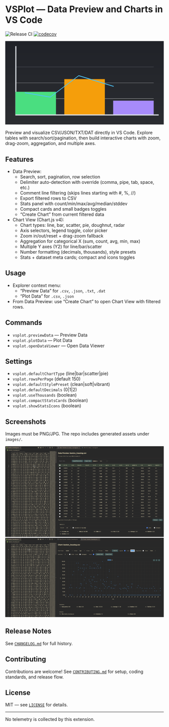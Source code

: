 # VSPlot — Data Preview and Charts in VS Code

![Release CI](https://github.com/Anselmoo/vsplot/actions/workflows/release.yml/badge.svg)
[![codecov](https://codecov.io/gh/Anselmoo/vsplot/branch/main/graph/badge.svg)](https://codecov.io/gh/Anselmoo/vsplot)

![VSPlot Banner](images/banner-1200x630.png)

Preview and visualize CSV/JSON/TXT/DAT directly in VS Code. Explore tables with search/sort/pagination, then build interactive charts with zoom, drag-zoom, aggregation, and multiple axes.

## Features

- Data Preview:
  - Search, sort, pagination, row selection
  - Delimiter auto-detection with override (comma, pipe, tab, space, etc.)
  - Comment line filtering (skips lines starting with #, %, //)
  - Export filtered rows to CSV
  - Stats panel with count/min/max/avg/median/stddev
  - Compact cards and small badges toggles
  - “Create Chart” from current filtered data
- Chart View (Chart.js v4):
  - Chart types: line, bar, scatter, pie, doughnut, radar
  - Axis selectors, legend toggle, color picker
  - Zoom in/out/reset + drag-zoom fallback
  - Aggregation for categorical X (sum, count, avg, min, max)
  - Multiple Y axes (Y2) for line/bar/scatter
  - Number formatting (decimals, thousands), style presets
  - Stats + dataset meta cards; compact and icons toggles

## Usage

- Explorer context menu:
  - “Preview Data” for `.csv`, `.json`, `.txt`, `.dat`
  - “Plot Data” for `.csv`, `.json`
- From Data Preview: use “Create Chart” to open Chart View with filtered rows.

## Commands

- `vsplot.previewData` — Preview Data
- `vsplot.plotData` — Plot Data
- `vsplot.openDataViewer` — Open Data Viewer

## Settings

- `vsplot.defaultChartType` (line|bar|scatter|pie)
- `vsplot.rowsPerPage` (default 150)
- `vsplot.defaultStylePreset` (clean|soft|vibrant)
- `vsplot.defaultDecimals` (0|1|2)
- `vsplot.useThousands` (boolean)
- `vsplot.compactStatsCards` (boolean)
- `vsplot.showStatsIcons` (boolean)

## Screenshots

Images must be PNG/JPG. The repo includes generated assets under `images/`.

![Data Preview screenshot](images/screenshot-data-preview.png)
![Chart View screenshot](images/screenshot-chart-view.png)

## Release Notes

See [`CHANGELOG.md`](CHANGELOG.md) for full history.

## Contributing

Contributions are welcome! See [`CONTRIBUTING.md`](CONTRIBUTING.md) for setup, coding standards, and release flow.

## License

MIT — see [`LICENSE`](LICENSE) for details.

---

No telemetry is collected by this extension.
